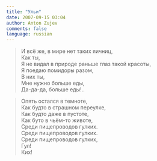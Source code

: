 ```yaml
---
title: "Ульи"
date: 2007-09-15 03:04
author: Anton Zujev
comments: false
language: russian
---
```


> И всё же, в мире нет таких яичниц,  
Как ты,  
Я не видал в природе раньше глаз такой красоты,  
Я поедаю помидоры разом,  
В них ты,  
Мне нужно больше еды,  
Да-да-да, больше еды!..



> Опять остался в темноте,  
Как будто в страшном переулке,  
Как будто даже в пустоте,  
Как буто в чьём-то животе,  
Среди пищепроводов гулких.  
Среди пищепроводов гулких.  
Среди пищепроводов гулких,  
Гул!  
Ких!